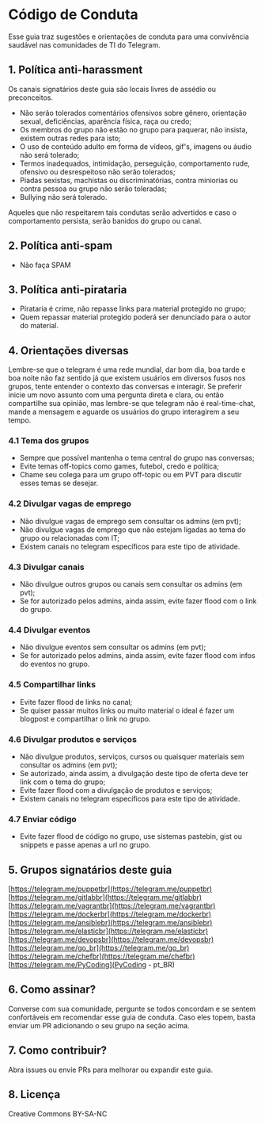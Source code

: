 # Código de Conduta

Esse guia traz sugestões e orientações de conduta para uma convivência saudável nas comunidades de TI do Telegram.

## 1. Política anti-harassment

Os canais signatários deste guia são locais livres de assédio ou preconceitos.

- Não serão tolerados comentários ofensivos sobre gênero, orientação sexual, deficiências, aparência física, raça ou credo;
- Os membros do grupo não estão no grupo para paquerar, não insista, existem outras redes para isto;
- O uso de conteúdo adulto em forma de vídeos, gif's, imagens ou áudio não será tolerado;
- Termos inadequados, intimidação, perseguição, comportamento rude, ofensivo ou desrespeitoso não serão tolerados;
- Piadas sexistas, machistas ou discriminatórias, contra miniorias ou contra pessoa ou grupo não serão toleradas;
- Bullying não será tolerado.

Aqueles que não respeitarem tais condutas serão advertidos e caso o comportamento persista, serão banidos do grupo ou canal.

## 2. Política anti-spam

- Não faça SPAM

## 3. Política anti-pirataria

- Pirataria é crime, não repasse links para material protegido no grupo;
- Quem repassar material protegido poderá ser denunciado para o autor do material.

## 4. Orientações diversas

Lembre-se que o telegram é uma rede mundial, dar bom dia, boa tarde e boa noite não faz sentido já que existem
usuários em diversos fusos nos grupos, tente entender o contexto das conversas e interagir. Se preferir inicie um
novo assunto com uma pergunta direta e clara, ou então compartilhe sua opinião, mas lembre-se que telegram não é real-time-chat, mande a mensagem e aguarde os usuários do grupo interagirem a seu tempo.

### 4.1 Tema dos grupos

- Sempre que possível mantenha o tema central do grupo nas conversas;
- Evite temas off-topics como games, futebol, credo e política;
- Chame seu colega para um grupo off-topic ou em PVT para discutir esses temas se desejar.

### 4.2 Divulgar vagas de emprego

- Não divulgue vagas de emprego sem consultar os admins (em pvt);
- Não divulgue vagas de emprego que não estejam ligadas ao tema do grupo ou relacionadas com IT;
- Existem canais no telegram específicos para este tipo de atividade.

### 4.3 Divulgar canais

- Não divulgue outros grupos ou canais sem consultar os admins (em pvt);
- Se for autorizado pelos admins, ainda assim, evite fazer flood com o link do grupo.

### 4.4 Divulgar eventos

- Não divulgue eventos sem consultar os admins (em pvt);
- Se for autorizado pelos admins, ainda assim, evite fazer flood com infos do eventos no grupo.

### 4.5 Compartilhar links

- Evite fazer flood de links no canal;
- Se quiser passar muitos links ou muito material o ideal é fazer um blogpost e compartilhar o link no grupo.

### 4.6 Divulgar produtos e serviços

- Não divulgue produtos, serviços, cursos ou quaisquer materiais sem consultar os admins (em pvt);
- Se autorizado, ainda assim, a divulgação deste tipo de oferta deve ter link com o tema do grupo;
- Evite fazer flood com a divulgação de produtos e serviços;
- Existem canais no telegram específicos para este tipo de atividade.

### 4.7 Enviar código

- Evite fazer flood de código no grupo, use sistemas pastebin, gist ou snippets e passe apenas a url no grupo.

## 5. Grupos signatários deste guia

[https://telegram.me/puppetbr](https://telegram.me/puppetbr)<br>
[https://telegram.me/gitlabbr](https://telegram.me/gitlabbr)<br>
[https://telegram.me/vagrantbr](https://telegram.me/vagrantbr)<br>
[https://telegram.me/dockerbr](https://telegram.me/dockerbr)<br>
[https://telegram.me/ansiblebr](https://telegram.me/ansiblebr)<br>
[https://telegram.me/elasticbr](https://telegram.me/elasticbr)<br>
[https://telegram.me/devopsbr](https://telegram.me/devopsbr)<br>
[https://telegram.me/go_br](https://telegram.me/go_br)<br>
[https://telegram.me/chefbr](https://telegram.me/chefbr)<br>
[https://telegram.me/PyCoding](PyCoding - pt_BR)<br>

## 6. Como assinar?

Converse com sua comunidade, pergunte se todos concordam e se sentem confortáveis em recomendar esse guia de conduta. Caso eles topem, basta enviar um PR adicionando o seu grupo na seção acima.

## 7. Como contribuir?

Abra issues ou envie PRs para melhorar ou expandir este guia.

## 8. Licença

Creative Commons BY-SA-NC
